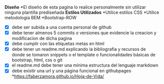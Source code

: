 **Diseño**
*El diseño de esta pagina lo realice personalmente sin utilizar ninguna plantilla prediseñada
**Estilos Utilizados**
*Utilice estilos CSS
*Utilice metodologia BEM
*Bootstrap-ROW
- [X] debe ser subida a una cuenta personal de github
- [X] debe tener almenos 5 commits o versiones que evidencie la creacion y modificacion de dicha pagina
- [X] debe cumplir con las etiquetas metas en html
- [X] debe tener un readme.md explicando la bibliografía y recursos de donde se tomaron snippets o el template o funcionalidades básicas de bootstrap, html, css o git
- [X] el readme.md debe tener una mínima estructura del lenguaje markdown
- [X] debe existir una url y una página funcional en githubpages
*https://faberzamora.github.io/Hoja-de-Vida/